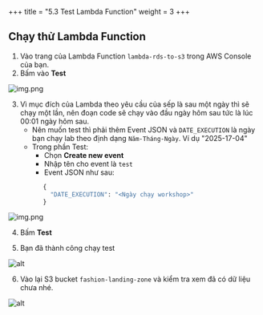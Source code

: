 +++
title = "5.3 Test Lambda Function"
weight = 3
+++

## Chạy thử Lambda Function

1. Vào trang của Lambda Function `lambda-rds-to-s3` trong AWS Console của bạn.
2. Bấm vào **Test**

![img.png](/images/test-connection/img_9.png)

3. Vì mục đích của Lambda theo yêu cầu của sếp là sau một ngày thì sẽ chạy một lần, nên đoạn code sẽ chạy vào đầu ngày hôm sau
tức là lúc 00:01 ngày hôm sau. 
   - Nên muốn test thì phải thêm Event JSON và `DATE_EXECUTION` là ngày bạn chạy lab theo định dạng `Năm-Tháng-Ngày`. Ví dụ "2025-17-04"
   - Trong phần Test:
     - Chọn **Create new event**
     - Nhập tên cho event là `test`
     - Event JSON như sau:
     ```python
        {
          "DATE_EXECUTION": "<Ngày chạy workshop>"
        }
     ```
![img.png](/images/test-connection/img_10.png)

4. Bấm **Test**

5. Bạn đã thành công chạy test 

![alt](/images/test-connection/img_11.png)

6. Vào lại S3 bucket `fashion-landing-zone` và kiểm tra xem đã có dữ liệu chưa nhé.

![alt](/images/test-connection/img_12.png)

